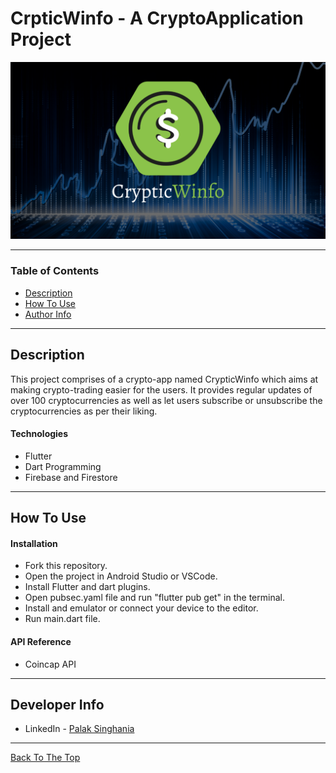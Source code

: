 # CrpticWinfo - A CryptoApplication Project

![Project Image](./images/CrypticWinfo.png)

---

### Table of Contents

- [Description](#description)
- [How To Use](#how-to-use)
- [Author Info](#author-info)

---

## Description

This project comprises of a crypto-app named CrypticWinfo which aims at making crypto-trading easier for the users. It provides regular updates of over 100 cryptocurrencies as well as let users subscribe or unsubscribe the cryptocurrencies as per their liking. 

#### Technologies

- Flutter
- Dart Programming
- Firebase and Firestore

---

## How To Use

#### Installation

- Fork this repository.
- Open the project in Android Studio or VSCode.
- Install Flutter and dart plugins.
- Open pubsec.yaml file and run "flutter pub get" in the terminal.
- Install and emulator or connect your device to the editor.
- Run main.dart file.

#### API Reference

- Coincap API

---

## Developer Info

- LinkedIn - [Palak Singhania](https://www.linkedin.com/in/palak-s-837b1519b/)

---
[Back To The Top](#read-me-template)
